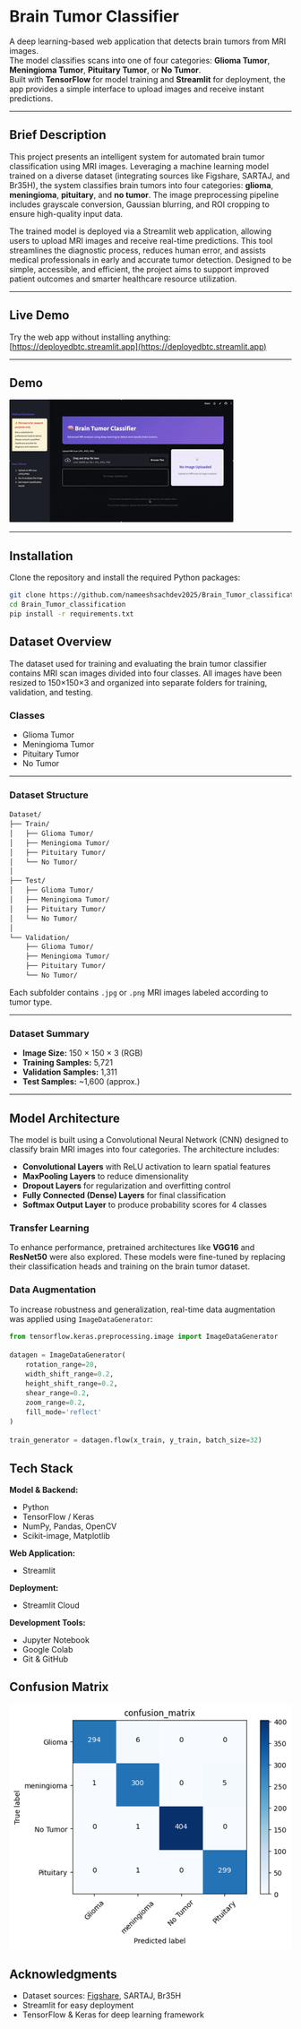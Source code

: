 # Brain Tumor Classifier

A deep learning-based web application that detects brain tumors from MRI images.  
The model classifies scans into one of four categories: **Glioma Tumor**, **Meningioma Tumor**, **Pituitary Tumor**, or **No Tumor**.  
Built with **TensorFlow** for model training and **Streamlit** for deployment, the app provides a simple interface to upload images and receive instant predictions.

---

## Brief Description

This project presents an intelligent system for automated brain tumor classification using MRI images. Leveraging a machine learning model trained on a diverse dataset (integrating sources like Figshare, SARTAJ, and Br35H), the system classifies brain tumors into four categories: **glioma**, **meningioma**, **pituitary**, and **no tumor**. The image preprocessing pipeline includes grayscale conversion, Gaussian blurring, and ROI cropping to ensure high-quality input data.

The trained model is deployed via a Streamlit web application, allowing users to upload MRI images and receive real-time predictions. This tool streamlines the diagnostic process, reduces human error, and assists medical professionals in early and accurate tumor detection. Designed to be simple, accessible, and efficient, the project aims to support improved patient outcomes and smarter healthcare resource utilization.

---

## Live Demo

Try the web app without installing anything:  
[https://deployedbtc.streamlit.app](https://deployedbtc.streamlit.app)

---

## Demo

![Demo](https://github.com/nameeshsachdev2025/Brain_Tumor_classification/blob/main/brain_tumor_demo2.gif?raw=true)

---

## Installation

Clone the repository and install the required Python packages:

```bash
git clone https://github.com/nameeshsachdev2025/Brain_Tumor_classification.git
cd Brain_Tumor_classification
pip install -r requirements.txt
```

## Dataset Overview

The dataset used for training and evaluating the brain tumor classifier contains MRI scan images divided into four classes. All images have been resized to 150×150×3 and organized into separate folders for training, validation, and testing.

### Classes
- Glioma Tumor
- Meningioma Tumor
- Pituitary Tumor
- No Tumor

---

### Dataset Structure

```txt
Dataset/
├── Train/
│   ├── Glioma Tumor/
│   ├── Meningioma Tumor/
│   ├── Pituitary Tumor/
│   └── No Tumor/
│
├── Test/
│   ├── Glioma Tumor/
│   ├── Meningioma Tumor/
│   ├── Pituitary Tumor/
│   └── No Tumor/
│
└── Validation/
    ├── Glioma Tumor/
    ├── Meningioma Tumor/
    ├── Pituitary Tumor/
    └── No Tumor/
```


Each subfolder contains `.jpg` or `.png` MRI images labeled according to tumor type.

---

### Dataset Summary

- **Image Size:** 150 × 150 × 3 (RGB)
- **Training Samples:** 5,721
- **Validation Samples:** 1,311
- **Test Samples:** ~1,600 (approx.)

---
## Model Architecture

The model is built using a Convolutional Neural Network (CNN) designed to classify brain MRI images into four categories. The architecture includes:

- **Convolutional Layers** with ReLU activation to learn spatial features
- **MaxPooling Layers** to reduce dimensionality
- **Dropout Layers** for regularization and overfitting control
- **Fully Connected (Dense) Layers** for final classification
- **Softmax Output Layer** to produce probability scores for 4 classes

### Transfer Learning

To enhance performance, pretrained architectures like **VGG16** and **ResNet50** were also explored. These models were fine-tuned by replacing their classification heads and training on the brain tumor dataset.

### Data Augmentation

To increase robustness and generalization, real-time data augmentation was applied using `ImageDataGenerator`:

```python
from tensorflow.keras.preprocessing.image import ImageDataGenerator

datagen = ImageDataGenerator(
    rotation_range=20,
    width_shift_range=0.2,
    height_shift_range=0.2,
    shear_range=0.2,
    zoom_range=0.2,
    fill_mode='reflect'
)

train_generator = datagen.flow(x_train, y_train, batch_size=32)
```
## Tech Stack

**Model & Backend:**

- Python
- TensorFlow / Keras
- NumPy, Pandas, OpenCV
- Scikit-image, Matplotlib

**Web Application:**

- Streamlit

**Deployment:**

- Streamlit Cloud

**Development Tools:**

- Jupyter Notebook
- Google Colab
- Git & GitHub

## Confusion Matrix

![Confusion Matrix](https://raw.githubusercontent.com/nameeshsachdev2025/Brain_Tumor_classification/main/Brain_Tumor_classification/confusion_matrix_final.png)


## Acknowledgments

- Dataset sources: [Figshare](https://figshare.com), SARTAJ, Br35H
- Streamlit for easy deployment
- TensorFlow & Keras for deep learning framework




